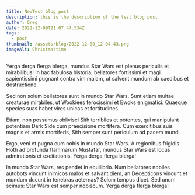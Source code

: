 ```yaml
---
title: NewTest blog post
description: this is the description of the test blog post
author: Greg
date: 2022-12-09T21:07:47.534Z
tags:
  - post
thumbnail: /assets/blog/2022-12-09_12-04-43.png
imageAlt: Christmastime
---
```

Yerga derga flerga blerga, mundus Star Wars est plenus periculis et mirabilibus! In hac fabulosa historia, bellatores fortissimi et magi sapientissimi pugnant contra vim malam, ut salvent mundum ab caedibus et destructione.

Sed non solum bellatores sunt in mundo Star Wars. Sunt etiam multae creaturae mirabiles, ut Wookiees ferocissimi et Ewoks enigmatici. Quaeque species suas habet vires unicas et fortitudines.

Etiam, non possumus oblivisci Sith terribiles et potentes, qui manipulant potentiam Dark Side cum praecisione mortifera. Cum exercitibus suis magnis et armis mortiferis, Sith semper sunt periculum ad pacem mundi.

Ergo, veni et pugna cum nobis in mundo Star Wars. A regionibus frigidis Hoth ad profunda flammarum Mustafar, mundus Star Wars est locus admirationis et excitationis. Yerga derga flerga blerga!

In mundo Star Wars, res pendet in equilibrio. Num bellatores nobiles autobots vincunt inimicos malos et salvant diem, an Decepticons vincunt et mundum ducunt in tenebras aeternas? Solum tempus dicet. Sed unum scimus: Star Wars est semper nobiscum. Yerga derga flerga blerga!